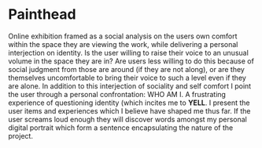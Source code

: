 # Painthead
Online exhibition framed as a social analysis on the users own comfort within the space they are viewing the work, while delivering a personal interjection on identity. Is the user willing to raise their voice to an unusual volume in the space they are in? Are users less willing to do this because of social judgment from those are around (if they are not along), or are they themselves uncomfortable to bring their voice to such a level even if they are alone. In addition to this interjection of sociality and self comfort I point the user through a personal confrontation: WHO AM I. A frustrating experience of questioning identity (which incites me to **YELL**. I present the user items and experiences which I believe have shaped me thus far. If the user screams loud enough they will discover words amongst my personal digital portrait which form a sentence encapsulating the nature of the project.
